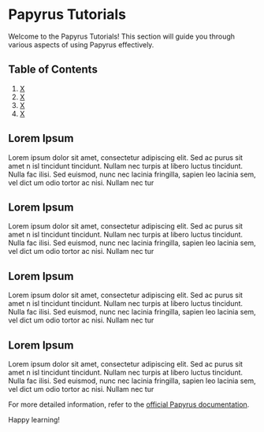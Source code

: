 # Papyrus Tutorials

Welcome to the Papyrus Tutorials! This section will guide you through various aspects of using Papyrus effectively.

## Table of Contents

1. [X](SOON)
2. [X](SOON)
3. [X](SOON)
4. [X](SOON)

## Lorem Ipsum

Lorem ipsum dolor sit amet, consectetur adipiscing elit. Sed ac purus sit amet n
isl tincidunt tincidunt. Nullam nec turpis at libero luctus tincidunt. Nulla fac
ilisi. Sed euismod, nunc nec lacinia fringilla, sapien leo lacinia sem, vel dict
um odio tortor ac nisi. Nullam nec tur

## Lorem Ipsum

Lorem ipsum dolor sit amet, consectetur adipiscing elit. Sed ac purus sit amet n
isl tincidunt tincidunt. Nullam nec turpis at libero luctus tincidunt. Nulla fac
ilisi. Sed euismod, nunc nec lacinia fringilla, sapien leo lacinia sem, vel dict
um odio tortor ac nisi. Nullam nec tur

## Lorem Ipsum

Lorem ipsum dolor sit amet, consectetur adipiscing elit. Sed ac purus sit amet n
isl tincidunt tincidunt. Nullam nec turpis at libero luctus tincidunt. Nulla fac
ilisi. Sed euismod, nunc nec lacinia fringilla, sapien leo lacinia sem, vel dict
um odio tortor ac nisi. Nullam nec tur

## Lorem Ipsum

Lorem ipsum dolor sit amet, consectetur adipiscing elit. Sed ac purus sit amet n
isl tincidunt tincidunt. Nullam nec turpis at libero luctus tincidunt. Nulla fac
ilisi. Sed euismod, nunc nec lacinia fringilla, sapien leo lacinia sem, vel dict
um odio tortor ac nisi. Nullam nec tur

For more detailed information, refer to the [official Papyrus documentation](SOON).

Happy learning!
